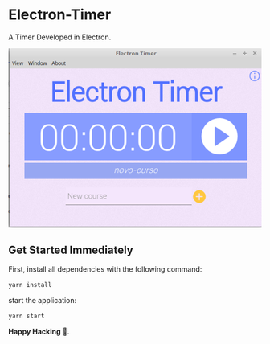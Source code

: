# Electron-Timer
A Timer Developed in Electron.  

![Image of Electron timer](electron-timer.png)

## Get Started Immediately

First, install all dependencies with the following command:

```sh
yarn install
```

start the application:

```sh
yarn start
```

**Happy Hacking** :tada:.
